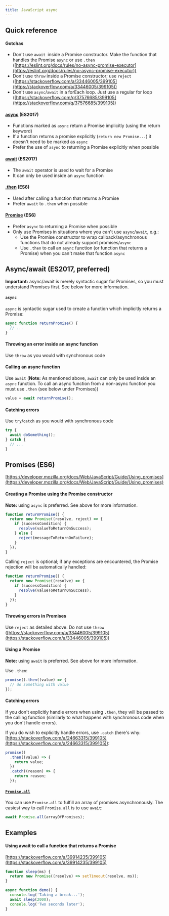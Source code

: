 ```yaml
---
title: JavaScript async
---
```


## Quick reference

#### Gotchas

- Don't use `await `inside a Promise constructor. Make the function that handles the Promise `async` or use `.then`
  ([https://eslint.org/docs/rules/no-async-promise-executor](https://eslint.org/docs/rules/no-async-promise-executor))
- Don't use `throw` inside a Promise constructor; use `reject`
  ([https://stackoverflow.com/a/33446005/399105](https://stackoverflow.com/a/33446005/399105))
- Don't use `async`/`await` in a forEach loop. Just use a regular for loop
  ([https://stackoverflow.com/q/37576685/399105](https://stackoverflow.com/q/37576685/399105))

#### [async](https://developer.mozilla.org/docs/Web/JavaScript/Reference/Statements/async_function) (ES2017)

- Functions marked as `async` return a Promise implicitly (using the return keyword)
- If a function returns a promise explicitly (`return new Promise...`) it doesn't need to be marked as `async`
- Prefer the use of `async` to returning a Promise explicitly when possible

#### [await](https://developer.mozilla.org/en-US/docs/Web/JavaScript/Reference/Operators/await) (ES2017)

- The `await` operator is used to wait for a Promise
- It can only be used inside an `async` function

#### [.then](https://developer.mozilla.org/docs/Web/JavaScript/Reference/Global_Objects/Promise/then) (ES6)

- Used after calling a function that returns a Promise
- Prefer `await` to `.then` when possible

#### [Promise](https://developer.mozilla.org/docs/Web/JavaScript/Reference/Global_Objects/Promise) (ES6)

- Prefer `async` to returning a Promise when possible
- Only use Promises in situations where you can't use `async`/`await`, e.g.:
  - Use the Promise constructor to wrap callback/asynchronous functions that do not already support promises/`async`
  - Use `.then` to call an `async` function (or function that returns a Promise) when you can't make that function
    `async`

## Async/await (ES2017, preferred)

**Important:** async/await is merely syntactic sugar for Promises, so you must understand Promises first. See below for
more information.

#### `async`

`async` is syntactic sugar used to create a function which implicitly returns a Promise:

```javascript
async function returnPromise() {
  // ...
}
```

#### Throwing an error inside an async function

Use `throw` as you would with synchronous code

#### Calling an async function

Use `await` (**Note:** As mentioned above, `await` can only be used inside an `async` function. To call an async function from a
non-async function you must use `.then` (see below under Promises))

```javascript
value = await returnPromise();
```

#### Catching errors

Use `try`/`catch` as you would with synchronous code

```javascript
try {
  await doSomething();
} catch {
  // ...
}
```

## Promises (ES6)

[https://developer.mozilla.org/docs/Web/JavaScript/Guide/Using_promises](https://developer.mozilla.org/docs/Web/JavaScript/Guide/Using_promises)

#### Creating a Promise using the Promise constructor

**Note:** using `async` is preferred. See above for more information.

```javascript
function returnPromise() {
  return new Promise((resolve, reject) => {
    if (successCondition) {
      resolve(valueToReturnOnSuccess);
    } else {
      reject(messageToReturnOnFailure);
    }
  });
}
```

Calling `reject` is optional; if any exceptions are encountered, the Promise rejection will be automatically handled:

```javascript
function returnPromise() {
  return new Promise((resolve) => {
    if (successCondition) {
      resolve(valueToReturnOnSuccess);
    }
  });
}
```

#### Throwing errors in Promises

Use `reject` as detailed above. Do not use `throw` ([https://stackoverflow.com/a/33446005/399105](https://stackoverflow.com/a/33446005/399105))

#### Using a Promise

**Note:** using `await` is preferred. See above for more information.

Use `.then`:

```javascript
promise().then((value) => {
  // do something with value
});
```

#### Catching errors

If you don't explicitly handle errors when using `.then`, they will be passed to the calling function (similarly to
what happens with synchronous code when you don't handle errors).

If you do wish to explicitly handle errors, use `.catch` (here's why:
[https://stackoverflow.com/a/24663315/399105](https://stackoverflow.com/a/24663315/399105)):

```javascript
promise()
  .then((value) => {
    return value;
  })
  .catch((reason) => {
    return reason;
  });
```

#### [`Promise.all`](https://developer.mozilla.org/docs/Web/JavaScript/Reference/Global_Objects/Promise/all)

You can use `Promise.all` to fulfill an array of promises asynchronously. The easiest way to call `Promise.all` is to
use `await`:

```javascript
await Promise.all(arrayOfPromises);
```

## Examples

#### Using await to call a function that returns a Promise

[https://stackoverflow.com/a/39914235/399105](https://stackoverflow.com/a/39914235/399105)

```javascript
function sleep(ms) {
  return new Promise((resolve) => setTimeout(resolve, ms));
}

async function demo() {
  console.log('Taking a break...');
  await sleep(2000);
  console.log('Two seconds later');
}
```
